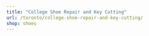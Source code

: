 ```yaml
---
title: "College Shoe Repair and Key Cutting"
url: /toronto/college-shoe-repair-and-key-cutting/
shop: shoes
---
```

